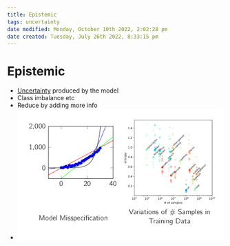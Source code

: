 ```yaml
---
title: Epistemic
tags: uncertainty
date modified: Monday, October 10th 2022, 2:02:28 pm
date created: Tuesday, July 26th 2022, 8:33:15 pm
---
```


# Epistemic
- [Uncertainty](Uncertainty.md) produced by the model
- Class imbalance etc
- Reduce by adding more info
- ![im](assets/Pasted%20image%2020220323154101.png)

